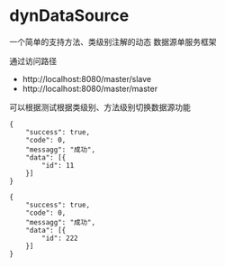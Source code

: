# dynDataSource
一个简单的支持方法、类级别注解的动态 数据源单服务框架

通过访问路径


* http://localhost:8080/master/slave
* http://localhost:8080/master/master


可以根据测试根据类级别、方法级别切换数据源功能
```
{
	"success": true,
	"code": 0,
	"messagg": "成功",
	"data": [{
		"id": 11
	}]
}
```


```
{
	"success": true,
	"code": 0,
	"messagg": "成功",
	"data": [{
		"id": 222
	}]
}
```
